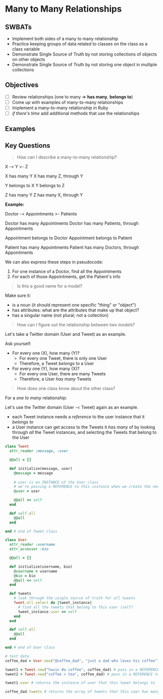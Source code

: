 Many to Many Relationships
===

## SWBATs
- Implement both sides of a many to many relationship
- Practice keeping groups of data related to classes on the class as a class variable
- Demonstrate Single Source of Truth by not storing collections of objects on other objects
- Demonstrate Single Source of Truth by not storing one object in multiple collections


## Objectives
- [ ] Review relationships (one to many => **has many**, **belongs to**)
- [ ] Come up with examples of many-to-many relationships
- [ ] Implement a many-to-many relationship in Ruby
- [ ] *if there's time* add additional methods that use the relationships

## Examples





## Key Questions

> How can I describe a many-to-many relationship?

X -< Y >- Z

X has many Y
X has many Z, through Y

Y belongs to X
Y belongs to Z

Z has many Y
Z has many X, through Y

**Example:** 

Doctor -< Appointments >- Patients

Doctor has many Appointments
Doctor has many Patients, through Appointments

Appointment belongs to Doctor
Appointment belongs to Patient

Patient has many Appointments
Patient has many Doctors, through Appointments

We can also express these steps in pseudocode:

1. For one instance of a Doctor, find all the Appointments
2. For each of those Appointments, get the Patient's info

> Is this a good name for a model? 

Make sure it:
- is a noun (it should represent one specific "thing" or "object")
- has attributes: what are the attributes that make up that object?
- has a singular name (not plural; not a collection)

> How can I figure out the relationship between two models?

Let's take a Twitter domain (User and Tweet) as an example.

Ask yourself:
- For every one (X), how many (Y)?
  - For every one Tweet, there is only one User
  - Therefore, a Tweet _belongs to_ a User
- For every one (Y), how many (X)?
  - For every one User, there are many Tweets
  - Therefore, a User _has many_ Tweets

> How does one class know about the other class?

For a _one to many_ relationship:

Let's use the Twitter domain (User -< Tweet) again as an example.

- each Tweet instance needs a _reference_ to the user instance that it _belongs to_
- a User instance can get access to the Tweets it _has many_ of by looking through _all_ the Tweet instances, and selecting the Tweets that belong to the User

```rb
class Tweet
  attr_reader :message, :user

  @@all = []

  def initialize(message, user)
    @message = message
    
    # user is an INSTANCE of the User class
    # we're passing a REFERENCE to this instance when we create the new tweet
    @user = user 

    @@all << self
  end

  def self.all
    @@all
  end

end # end of Tweet class

class User
  attr_reader :username
  attr_accessor :bio

  @@all = []

  def initialize(username, bio)
    @username = username
    @bio = bio
    @@all << self
  end

  def tweets
    # look through the single source of truth for all tweets
    Tweet.all.select do |tweet_instance|
      # find all the tweets that belong to this user (self)
      tweet_instance.user == self
    end
  end

  def self.all
    @@all
  end

end # end of User class

# test data
coffee_dad = User.new("@coffee_dad", "just a dad who loves his coffee")

tweet1 = Tweet.new("havin #a coffee", coffee_dad) # pass in a REFERENCE to the User instance
tweet2 = Tweet.new("coffee > tea", coffee_dad) # pass in a REFERENCE to the User instance

tweet1.user # returns the instance of user that this tweet belongs to

coffee_dad.tweets # returns the array of tweets that this user has many of
```
